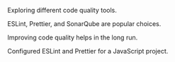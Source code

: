 Exploring different code quality tools.

ESLint, Prettier, and SonarQube are popular choices.

Improving code quality helps in the long run.

Configured ESLint and Prettier for a JavaScript project.